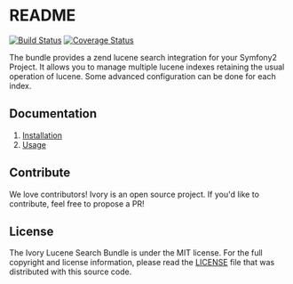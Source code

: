 # README

[![Build Status](https://secure.travis-ci.org/egeloen/IvoryLuceneSearchBundle.png)](http://travis-ci.org/egeloen/IvoryLuceneSearchBundle)
[![Coverage Status](https://coveralls.io/repos/egeloen/IvoryLuceneSearchBundle/badge.png?branch=master)](https://coveralls.io/r/egeloen/IvoryLuceneSearchBundle?branch=master)

The bundle provides a zend lucene search integration for your Symfony2 Project. It allows you to manage multiple
lucene indexes retaining the usual operation of lucene. Some advanced configuration can be done for each index.

## Documentation

  1. [Installation](http://github.com/egeloen/IvoryLuceneSearchBundle/blob/master/Resources/doc/installation.md)
  2. [Usage](http://github.com/egeloen/IvoryLuceneSearchBundle/blob/master/Resources/doc/usage.md)

## Contribute

We love contributors! Ivory is an open source project. If you'd like to contribute, feel free to propose a PR!

## License

The Ivory Lucene Search Bundle is under the MIT license. For the full copyright and license information, please read
the [LICENSE](https://github.com/egeloen/IvoryLuceneSearchBundle/blob/master/LICENSE) file that was distributed with
this source code.
